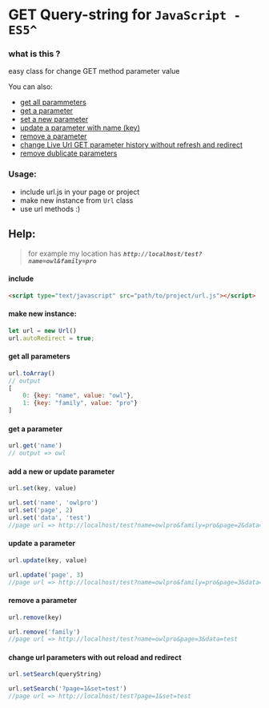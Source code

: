 # GET Query-string for ```JavaScript - ES5^```

### what is this ?
easy class for change GET method parameter value


You can also:
  - [get all parammeters](#get-all-parameters)
  - [get a parameter](#get-a-parameter)
  - [set a new parameter](#add-a-new-or-update-paramete)
  - [update a parameter with name (key)](#update-a-parameter)
  - [remove a parameter](#remove-a-parameter)
  - [change Live Url GET parameter history without refresh and redirect](#change-url-parameters-with-out-reload-and-redirect)
  - [remove dublicate parameters]()

### Usage:
  - include url.js in your page or project
  - make new instance from ```Url``` class
  - use url methods :)

## Help:
>for example my location has ***```http://localhost/test?name=owl&family=pro```***
#### include
``` html
<script type="text/javascript" src="path/to/project/url.js"></script>
```
#### make new instance:
``` js
let url = new Url()
url.autoRedirect = true;
```
#### get all parameters
``` js
url.toArray()
// output
[
    0: {key: "name", value: "owl"},
    1: {key: "family", value: "pro"}
]
```

#### get a parameter
``` js
url.get('name')
// output => owl
```

#### add a new or update parameter
``` js
url.set(key, value)

url.set('name', 'owlpro')
url.set('page', 2)
url.set('data', 'test')
//page url => http://localhost/test?name=owlpro&family=pro&page=2&data=test
```
#### update a parameter
``` js
url.update(key, value)

url.update('page', 3)
//page url => http://localhost/test?name=owlpro&family=pro&page=3&data=test
```
#### remove a parameter
``` js
url.remove(key)

url.remove('family')
//page url => http://localhost/test?name=owlpro&page=3&data=test
```

#### change url parameters with out reload and redirect
``` js
url.setSearch(queryString)

url.setSearch('?page=1&set=test')
//page url => http://localhost/test?page=1&set=test
```
